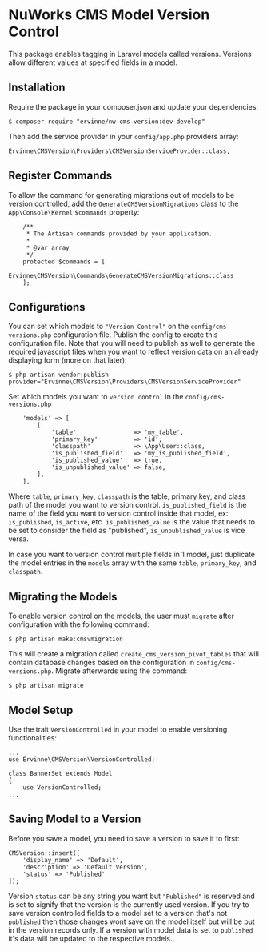 # NuWorks CMS Model Version Control

This package enables tagging in Laravel models called versions. Versions allow different values at specified fields in a model.

## Installation

Require the package in your composer.json and update your dependencies:

````
$ composer require "ervinne/nw-cms-version:dev-develop"
````

Then add the service provider in your `config/app.php` providers array:

````
Ervinne\CMSVersion\Providers\CMSVersionServiceProvider::class,
````

## Register Commands

To allow the command for generating migrations out of models to be version controlled, add the `GenerateCMSVersionMigrations` class to the `App\Console\Kernel` `$commands` property:

````
    /**
     * The Artisan commands provided by your application.
     *
     * @var array
     */
    protected $commands = [
        Ervinne\CMSVersion\Commands\GenerateCMSVersionMigrations::class
    ];
````

## Configurations

You can set which models to `"Version Control"` on the `config/cms-versions.php` configuration file. Publish the config to create this configuration file. Note that you will need to publish as well to generate the required javascript files when you want to reflect version data on an already displaying form (more on that later):

````
$ php artisan vendor:publish --provider="Ervinne\CMSVersion\Providers\CMSVersionServiceProvider"
````

Set which models you want to `version control` in the `config/cms-versions.php` 

````
    'models' => [
        [
            'table'                => 'my_table',
            'primary_key'          => 'id',
            'classpath'            => \App\User::class,
            'is_published_field'   => 'my_is_published_field',
            'is_published_value'   => true,
            'is_unpublished_value' => false,
        ],
    ],
````

Where `table`, `primary_key`, `classpath` is the table, primary key, and class path of the model you want to version control. `is_published_field` is the name of the field you want to version control inside that model, ex: `is_published`, `is_active`, etc. `is_published_value` is the value that needs to be set to consider the field as "published", `is_unpublished_value` is vice versa.

In case you want to version control multiple fields in 1 model, just duplicate the model entries in the `models` array with the same `table`, `primary_key`, and `classpath`.

## Migrating the Models

To enable version control on the models, the user must `migrate` after configuration with the following command:

````
$ php artisan make:cmsvmigration
````

This will create a migration called `create_cms_version_pivot_tables` that will contain database changes based on the configuration in `config/cms-versions.php`. Migrate afterwards using the command:

````
$ php artisan migrate
````

## Model Setup

Use the trait `VersionControlled` in your model to enable versioning functionalities:

````
...
use Ervinne\CMSVersion\VersionControlled;

class BannerSet extends Model
{
    use VersionControlled;
...
````

## Saving Model to a Version

Before you save a model, you need to save a version to save it to first:

````
CMSVersion::insert([
    'display_name' => 'Default',
    'description' => 'Default Version',
    'status' => 'Published'
]);
````

Version `status` can be any string you want but `"Published"` is reserved and is set to signify that the version is the currently used version. If you try to save version controlled fields to a model set to a version that's not `published` then those changes wont save on the model itself but will be put in the version records only. If a version with model data is set to `published` it's data will be updated to the respective models.


<!--stackedit_data:
eyJoaXN0b3J5IjpbLTk4Njc5NTQzMF19
-->